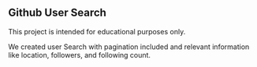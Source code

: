 ## Github User Search

This project is intended for educational purposes only.

We created user Search with pagination included and relevant information like location, followers, and following count.
